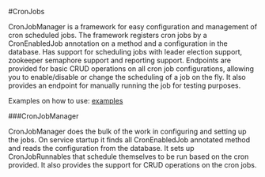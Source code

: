 [examples]:https://github.com/1stdibs.com/necrodibsicon/blob/feature-cronjob-documentation/back-end/cronjob/examples.md
[endpoints]:https://github.com/1stdibs.com/necrodibsicon/blob/feature-cronjob-documentation/back-end/cronjob/endpoints.md

#CronJobs

CronJobManager is a framework for easy configuration and management of cron scheduled jobs. The framework registers cron jobs by a CronEnabledJob annotation on a method and a configuration in the database. Has support for scheduling jobs with leader election support, zookeeper semaphore support and reporting support. Endpoints are provided for basic CRUD operations on all cron job configurations, allowing you to enable/disable or change the scheduling of a job on the fly. It also provides an endpoint for manually running the job for testing purposes.

Examples on how to use: [examples]

###CronJobManager

CronJobManager does the bulk of the work in configuring and setting up the jobs. On service startup it finds all CronEnabledJob annotated method and reads the configuration from the database. It sets up CronJobRunnables that schedule themselves to be run based on the cron provided. It also provides the support for CRUD operations on the cron jobs.

